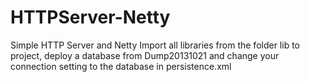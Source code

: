 HTTPServer-Netty
================

Simple HTTP Server and Netty
Import all libraries from the folder lib to project, deploy a database from Dump20131021  and change your connection setting to the database in persistence.xml
